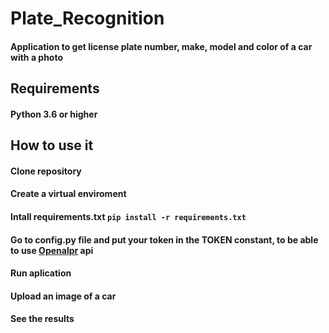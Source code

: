 # Plate_Recognition

#### Application to get license plate number, make, model and color of a car with a photo

## Requirements

#### Python 3.6 or higher

## How to use it

#### Clone repository

#### Create a virtual enviroment

#### Intall requirements.txt ```pip install -r requirements.txt```

#### Go to config.py file and put your token in the TOKEN constant, to be able to use [Openalpr](https://www.openalpr.com/) api

#### Run aplication

#### Upload an image of a car 

#### See the results

